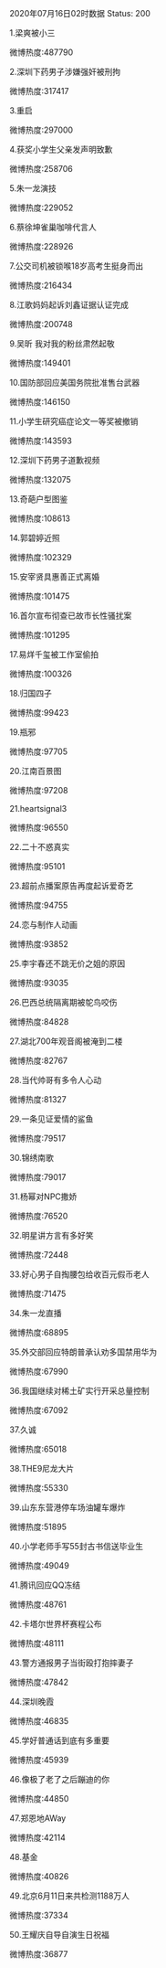2020年07月16日02时数据
Status: 200

1.梁爽被小三

微博热度:487790

2.深圳下药男子涉嫌强奸被刑拘

微博热度:317417

3.重启

微博热度:297000

4.获奖小学生父亲发声明致歉

微博热度:258706

5.朱一龙演技

微博热度:229052

6.蔡徐坤雀巢咖啡代言人

微博热度:228926

7.公交司机被锁喉18岁高考生挺身而出

微博热度:216434

8.江歌妈妈起诉刘鑫证据认证完成

微博热度:200748

9.吴昕 我对我的粉丝肃然起敬

微博热度:149401

10.国防部回应美国务院批准售台武器

微博热度:146150

11.小学生研究癌症论文一等奖被撤销

微博热度:143593

12.深圳下药男子道歉视频

微博热度:132075

13.奇葩户型图鉴

微博热度:108613

14.郭碧婷近照

微博热度:102329

15.安宰贤具惠善正式离婚

微博热度:101475

16.首尔宣布彻查已故市长性骚扰案

微博热度:101295

17.易烊千玺被工作室偷拍

微博热度:100326

18.归国四子

微博热度:99423

19.瓶邪

微博热度:97705

20.江南百景图

微博热度:97208

21.heartsignal3

微博热度:96550

22.二十不惑真实

微博热度:95101

23.超前点播案原告再度起诉爱奇艺

微博热度:94755

24.恋与制作人动画

微博热度:93852

25.李宇春还不跳无价之姐的原因

微博热度:93035

26.巴西总统隔离期被鸵鸟咬伤

微博热度:84828

27.湖北700年观音阁被淹到二楼

微博热度:82767

28.当代帅哥有多令人心动

微博热度:81327

29.一条见证爱情的鲨鱼

微博热度:79517

30.锦绣南歌

微博热度:79017

31.杨幂对NPC撒娇

微博热度:76520

32.明星讲方言有多好笑

微博热度:72448

33.好心男子自掏腰包给收百元假币老人

微博热度:71475

34.朱一龙直播

微博热度:68895

35.外交部回应特朗普承认劝多国禁用华为

微博热度:67990

36.我国继续对稀土矿实行开采总量控制

微博热度:67092

37.久诚

微博热度:65018

38.THE9尼龙大片

微博热度:55330

39.山东东营港停车场油罐车爆炸

微博热度:51895

40.小学老师手写55封古书信送毕业生

微博热度:49049

41.腾讯回应QQ冻结

微博热度:48761

42.卡塔尔世界杯赛程公布

微博热度:48111

43.警方通报男子当街殴打抱摔妻子

微博热度:47842

44.深圳晚霞

微博热度:46835

45.学好普通话到底有多重要

微博热度:45939

46.像极了老了之后蹦迪的你

微博热度:44850

47.郑恩地AWay

微博热度:42114

48.基金

微博热度:40826

49.北京6月11日来共检测1188万人

微博热度:37334

50.王耀庆自导自演生日祝福

微博热度:36877

